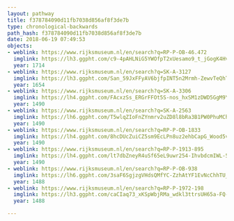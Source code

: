 ```yaml
---
layout: pathway
title: f378784090d11fb7038d856af8f3de7b
type: chronological-backwards
path_hash: f378784090d11fb7038d856af8f3de7b
date: 2018-06-19 07:49:53
objects:
- weblink: https://www.rijksmuseum.nl/en/search?q=RP-P-OB-46.472
  imglink: https://lh3.ggpht.com/c9-4pAHLNiG5YWOfpT2xUesamo9_t_jGogK4HvXcwLQU2NM7z3cd4umk8wPxYw6-KfwoiKZS8JI0-fMnh0I_IL5sdbM=s200
  year: 1714
- weblink: https://www.rijksmuseum.nl/en/search?q=SK-A-3127
  imglink: https://lh3.ggpht.com/San_59JxFFyAV6bjfpINT5n2Mrmh-ZewvTeQhTeAdCJ0kz2BQHg2AB5p6vDfZPGB6Wur_j3WzdDbRqHeTNLGhOd3Q2U=s200
  year: 1654
- weblink: https://www.rijksmuseum.nl/en/search?q=SK-A-3306
  imglink: https://lh4.ggpht.com/FAcxzSs_ERGrFFOt5S-nos_hxSM1zDWD5GgM9Y5oNzSL9R1DI_PQZNuWPgXhYjjubBvc48WqkoGjihIWaPFK5sF7Y3qb=s200
  year: 1490
- weblink: https://www.rijksmuseum.nl/en/search?q=SK-A-2563
  imglink: https://lh6.ggpht.com/T5wlqZIoFnZYnmrv2uZD8l8bRa3B1PW0PhuMChXZ4aOZ7cmh6PDbdUzgUBTnzSbJeEA0j63U-AXqzKTXJ-MMDmWKzEw=s200
  year: 1490
- weblink: https://www.rijksmuseum.nl/en/search?q=RP-P-OB-1833
  imglink: https://lh4.ggpht.com/8hcDUcZuiCZ5sm9EcLPn8uz2ehbCapG_Wood5v54-de2WRb2Mz7ktgFdxVw396pf6_16hRhru7WKJ_BLsBmz4vAVswQ=s200
  year: 1490
- weblink: https://www.rijksmuseum.nl/en/search?q=RP-P-1913-895
  imglink: https://lh4.ggpht.com/lt7dbZneyR4uSf65eL9uwr254-IhvbdcmIWL-5webx8GZEdOlWsWXBq2lZmgEZcDj8XyHOWhPA11tFlS-eoB21GMVg=s200
  year: 1490
- weblink: https://www.rijksmuseum.nl/en/search?q=RP-P-OB-938
  imglink: https://lh6.ggpht.com/3saF6SgjzgVHdsQMfYC-ZzhAtYF1EvNcChhTU__GVJ8VM-SqHinchraoQlA3FNY_mpgJKEiGcsH4hQdhh6bNzNhQ1FM=s200
  year: 1488
- weblink: https://www.rijksmuseum.nl/en/search?q=RP-P-1972-198
  imglink: https://lh3.ggpht.com/caCIaq73_xKSpWbjRMa_wdkl3ttrsUH65a-FQ-7MYR-iqVL2PIDJ8Nx_HqS_iYMOF25IiSOlckU1Q7WBhAmZXFrSlpg=s200
  year: 1488

---
```


